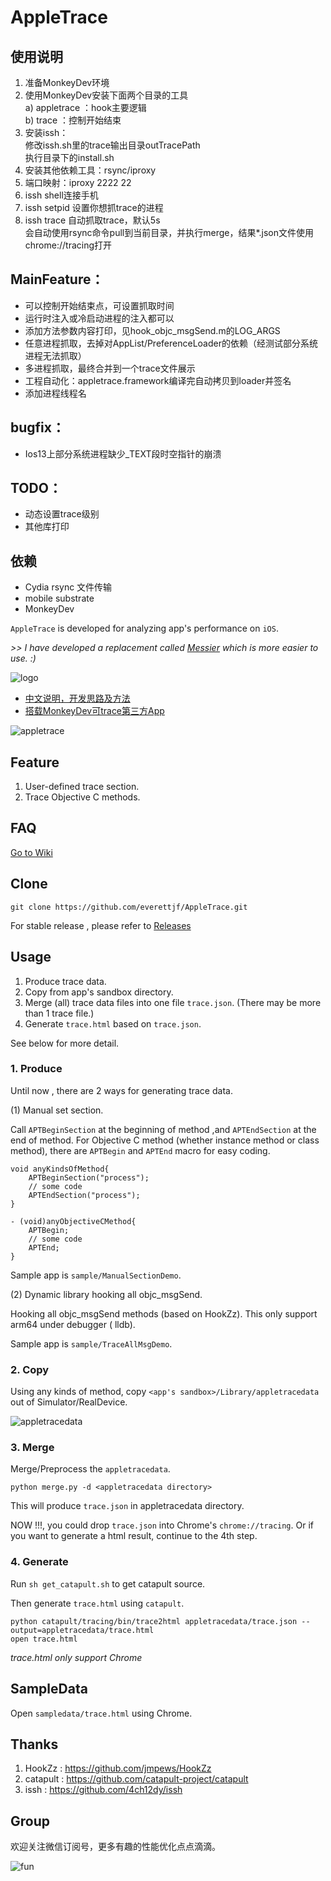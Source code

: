 # AppleTrace

## 使用说明
1. 准备MonkeyDev环境
2. 使用MonkeyDev安装下面两个目录的工具  
a) appletrace ：hook主要逻辑  
b) trace ：控制开始结束  
3. 安装issh：  
修改issh.sh里的trace输出目录outTracePath  
执行目录下的install.sh
4. 安装其他依赖工具：rsync/iproxy
5. 端口映射：iproxy 2222 22
6. issh shell连接手机
7. issh setpid 设置你想抓trace的进程
8. issh trace 自动抓取trace，默认5s  
会自动使用rsync命令pull到当前目录，并执行merge，结果*.json文件使用chrome://tracing打开

## MainFeature：
- 可以控制开始结束点，可设置抓取时间
- 运行时注入或冷启动进程的注入都可以
- 添加方法参数内容打印，见hook_objc_msgSend.m的LOG_ARGS
- 任意进程抓取，去掉对AppList/PreferenceLoader的依赖（经测试部分系统进程无法抓取）
- 多进程抓取，最终合并到一个trace文件展示
- 工程自动化：appletrace.framework编译完自动拷贝到loader并签名
- 添加进程线程名

## bugfix：
- Ios13上部分系统进程缺少_TEXT段时空指针的崩溃

## TODO：
- 动态设置trace级别
- 其他库打印

## 依赖
- Cydia rsync  文件传输
- mobile substrate
- MonkeyDev




`AppleTrace` is developed for analyzing app's performance on `iOS`.

*>> I have developed a replacement called [Messier](https://messier.app/) which is more easier to use. :)*

![logo](/image/appletrace-small.png)

- [中文说明，开发思路及方法](http://everettjf.github.io/2017/09/21/appletrace/)
- [搭载MonkeyDev可trace第三方App](http://everettjf.github.io/2017/10/12/appletrace-dancewith-monkeydev/)

![appletrace](https://everettjf.github.io/stuff/appletrace/appletrace.gif)



## Feature

1. User-defined trace section.
2. Trace Objective C methods.

## FAQ

[Go to Wiki](https://github.com/everettjf/AppleTrace/wiki)

## Clone

```
git clone https://github.com/everettjf/AppleTrace.git
```

For stable release , please refer to [Releases](https://github.com/everettjf/AppleTrace/releases)

## Usage

1. Produce trace data.
2. Copy from app's sandbox directory.
3. Merge (all) trace data files into one file `trace.json`. (There may be more than 1 trace file.)
4. Generate `trace.html` based on `trace.json`.

See below for more detail.

### 1. Produce


Until now , there are 2 ways for generating trace data.

(1) Manual set section.

Call `APTBeginSection` at the beginning of method ,and `APTEndSection` at the end of method. For Objective C method (whether instance method or class method), there are `APTBegin` and `APTEnd` macro for easy coding.
	
```
void anyKindsOfMethod{
    APTBeginSection("process");
    // some code
    APTEndSection("process");
}

- (void)anyObjectiveCMethod{
    APTBegin;
    // some code
    APTEnd;
}
```
	
Sample app is `sample/ManualSectionDemo`.
	
(2) Dynamic library hooking all objc_msgSend.

Hooking all objc_msgSend methods (based on HookZz). This only support arm64 under debugger ( lldb).

Sample app is `sample/TraceAllMsgDemo`.

### 2. Copy

Using any kinds of method, copy `<app's sandbox>/Library/appletracedata` out of Simulator/RealDevice.

![appletracedata](image/appletracedata.png)


### 3. Merge

Merge/Preprocess the `appletracedata`.

```
python merge.py -d <appletracedata directory>
```

This will produce `trace.json` in appletracedata directory.

NOW !!!, you could drop `trace.json` into Chrome's `chrome://tracing`. Or if you want to generate a html result, continue to the 4th step.

### 4. Generate

Run `sh get_catapult.sh` to get catapult source.

Then generate `trace.html` using `catapult`.

```
python catapult/tracing/bin/trace2html appletracedata/trace.json --output=appletracedata/trace.html
open trace.html
```

*trace.html only support Chrome*

## SampleData

Open `sampledata/trace.html` using Chrome.

## Thanks

1. HookZz : https://github.com/jmpews/HookZz
2. catapult : https://github.com/catapult-project/catapult
3. issh : https://github.com/4ch12dy/issh
## Group

欢迎关注微信订阅号，更多有趣的性能优化点点滴滴。

![fun](https://everettjf.github.io/images/fun.jpg)


